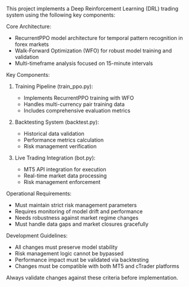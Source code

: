 This project implements a Deep Reinforcement Learning (DRL) trading system using the following key components:

Core Architecture:
- RecurrentPPO model architecture for temporal pattern recognition in forex markets
- Walk-Forward Optimization (WFO) for robust model training and validation
- Multi-timeframe analysis focused on 15-minute intervals

Key Components:
1. Training Pipeline (train_ppo.py):
   - Implements RecurrentPPO training with WFO
   - Handles multi-currency pair training data
   - Includes comprehensive evaluation metrics

2. Backtesting System (backtest.py):
   - Historical data validation
   - Performance metrics calculation
   - Risk management verification

3. Live Trading Integration (bot.py):
   - MT5 API integration for execution
   - Real-time market data processing
   - Risk management enforcement

Operational Requirements:
- Must maintain strict risk management parameters
- Requires monitoring of model drift and performance
- Needs robustness against market regime changes
- Must handle data gaps and market closures gracefully

Development Guidelines:
- All changes must preserve model stability
- Risk management logic cannot be bypassed
- Performance impact must be validated via backtesting
- Changes must be compatible with both MT5 and cTrader platforms

Always validate changes against these criteria before implementation.
